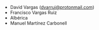 
* David Vargas (dvarrui@protonmail.com)
* Francisco Vargas Ruiz
* Albérica
* Manuel Martínez Carbonell
